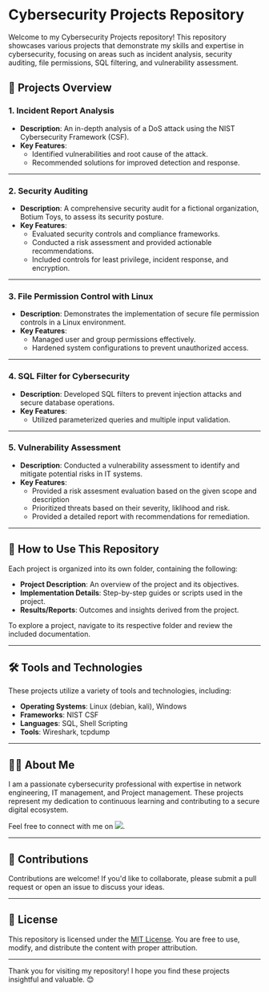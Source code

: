 # Cybersecurity Projects Repository

Welcome to my Cybersecurity Projects repository! This repository showcases various projects that demonstrate my skills and expertise in cybersecurity, focusing on areas such as incident analysis, security auditing, file permissions, SQL filtering, and vulnerability assessment.

## 📜 Projects Overview

### 1. **Incident Report Analysis**
   - **Description**: An in-depth analysis of a DoS attack using the NIST Cybersecurity Framework (CSF). 
   - **Key Features**:
     - Identified vulnerabilities and root cause of the attack.
     - Recommended solutions for improved detection and response.
---

### 2. **Security Auditing**
   - **Description**: A comprehensive security audit for a fictional organization, Botium Toys, to assess its security posture.
   - **Key Features**:
     - Evaluated security controls and compliance frameworks.
     - Conducted a risk assessment and provided actionable recommendations.
     - Included controls for least privilege, incident response, and encryption.

---

### 3. **File Permission Control with Linux**
   - **Description**: Demonstrates the implementation of secure file permission controls in a Linux environment.
   - **Key Features**:
     - Managed user and group permissions effectively.
     - Hardened system configurations to prevent unauthorized access.

---

### 4. **SQL Filter for Cybersecurity**
   - **Description**: Developed SQL filters to prevent injection attacks and secure database operations.
   - **Key Features**:
     - Utilized parameterized queries and multiple input validation.

---

### 5. **Vulnerability Assessment**
   - **Description**: Conducted a vulnerability assessment to identify and mitigate potential risks in IT systems.
   - **Key Features**:
     - Provided a risk assesment evaluation based on the given scope and description
     - Prioritized threats based on their severity, liklihood and risk.
     - Provided a detailed report with recommendations for remediation.

---

## 🚀 How to Use This Repository
Each project is organized into its own folder, containing the following:
- **Project Description**: An overview of the project and its objectives.
- **Implementation Details**: Step-by-step guides or scripts used in the project.
- **Results/Reports**: Outcomes and insights derived from the project.

To explore a project, navigate to its respective folder and review the included documentation.

---

## 🛠️ Tools and Technologies
These projects utilize a variety of tools and technologies, including:
- **Operating Systems**: Linux (debian, kali), Windows
- **Frameworks**: NIST CSF
- **Languages**: SQL, Shell Scripting
- **Tools**: Wireshark, tcpdump
---

## 🧑‍💻 About Me
I am a passionate cybersecurity professional with expertise in network engineering, IT management, and Project management. These projects represent my dedication to continuous learning and contributing to a secure digital ecosystem.

Feel free to connect with me on <a href="https://gq.linkedin.com/in/sirak-tilahun-geremew-9509a326?trk=public_profile_samename-profile"><img src="https://img.shields.io/badge/-LinkedIn-0072b1?&style-for-the-badge&logo=linkedin&logoColor=white"/></a>.

---

## 🤝 Contributions
Contributions are welcome! If you'd like to collaborate, please submit a pull request or open an issue to discuss your ideas.

---

## 📜 License
This repository is licensed under the [MIT License](LICENSE). You are free to use, modify, and distribute the content with proper attribution.

---

Thank you for visiting my repository! I hope you find these projects insightful and valuable. 😊
